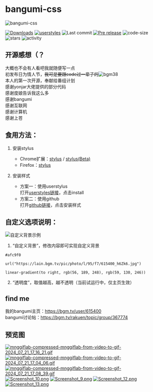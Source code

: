 # bangumi-css
![bangumi-css](https://socialify.git.ci/rabbitohh/bangumi-css/image?description=1&font=Bitter&language=1&logo=https%3A%2F%2Fraw.githubusercontent.com%2Frabbitohh%2Fbangumi-css%2F90500f13513b200a8814f3cd511bb402218c303b%2Fbangumi%2520by-euai%2520from-iconfont.svg&name=1&owner=1&pattern=Circuit%20Board&theme=Light)
  
[![Downloads](https://img.shields.io/github/downloads/rabbitohh/bangumi-css/total?color=teal&style=flat-square)](https://github.com/rabbitohh/bangumi-css/releases)
[![userstyles](https://img.shields.io/badge/Install%20with%20userstyle-66-green.svg?style=flat-square)](https://userstyles.world/style/3225/bangumi)
![Last commit](https://img.shields.io/github/last-commit/rabbitohh/bangumi-css?style=flat-square)
[![Pre release](https://img.shields.io/github/release-pre/rabbitohh/bangumi-css?style=flat-square)](https://github.com/rabbitohh/bangumi-css/releases)
![code-size](https://img.shields.io/github/languages/code-size/rabbitohh/bangumi-css?color=coral&style=flat-square)
![stars](https://img.shields.io/github/stars/rabbitohh/bangumi-css?color=seagreen&style=flat-square)
![activity](https://img.shields.io/github/commit-activity/m/rabbitohh/bangumi-css?style=flat-square)
## 开源感想（？
大概也不会有人看吧我就随便写一点  
初发布日为情人节，~~我可是要跟code过一辈子的~~![bgm38](https://bgm.tv/img/smiles/tv/15.gif)   
本人的第一次开源，奉献给番组计划  
感谢yonjar大佬提供的部分代码  
感谢度娘告诉我这么多  
感谢bangumi  
感谢互联网  
感谢计算机  
感谢上苍  
  

## 食用方法：
1. 安装stylus
   - Chrome扩展：[stylus](https://chrome.google.com/webstore/detail/stylus/clngdbkpkpeebahjckkjfobafhncgmne) / [stylus(Beta)](https://chromewebstore.google.com/detail/stylus-beta/apmmpaebfobifelkijhaljbmpcgbjbdo)
   - Firefox：[stylus](https://addons.mozilla.org/en-US/firefox/addon/styl-us/)

2. 安装样式
   - 方案一：使用userstylus  
     打开[userstyles链接](https://userstyles.world/style/3225/bangumi)，点击install
   - 方案二：使用github  
     打开[github链接](https://github.com/rabbitohh/bangumi-css/raw/refs/heads/main/%E7%95%AA%E7%BB%84%E8%AE%A1%E5%88%92%E2%80%9C%E6%96%B0%E2%80%9D%E4%B8%BB%E9%A2%98%20by%20rabbitohh.user.css)，点击安装样式

## 自定义选项说明：
![自定义背景示例](https://s2.loli.net/2024/12/20/wt4sDyflCEjrTFP.png) 
1. “自定义背景”，修改内容即可实现自定义背景
```
#afc9f0
```
```
url("https://lain.bgm.tv/pic/photo/l/95/f7/615400_h6Zk6.jpg")
```
```
linear-gradient(to right, rgb(56, 189, 248), rgb(59, 130, 246))
```

2. “透明度”，取值越高，越不透明（当前试运行中，仅主页生效）


## find me  
我的bangumi主页：https://bgm.tv/user/615400  
bangumi讨论帖：https://bgm.tv/rakuen/topic/group/367774  

## 预览图  
<a href="https://smms.app/image/CJ49gEj8G6LBYaw" target="_blank"><img src="https://s2.loli.net/2024/07/21/CJ49gEj8G6LBYaw.gif" alt="mnggiflab-compressed-mnggiflab-from-video-to-gif-2024_07_21_17_16_21.gif"></a>
<a href="https://smms.app/image/2ZvXrNynoRV4u9p" target="_blank"><img src="https://s2.loli.net/2024/07/21/2ZvXrNynoRV4u9p.gif" alt="mnggiflab-compressed-mnggiflab-from-video-to-gif-2024_07_21_17_04_06.gif"></a>
<a href="https://smms.app/image/w1yi6UzgZpcIQ4e" target="_blank"><img src="https://s2.loli.net/2024/07/21/w1yi6UzgZpcIQ4e.gif" alt="mnggiflab-compressed-mnggiflab-from-video-to-gif-2024_07_21_17_08_39.gif"></a>
<a href="https://smms.app/image/McfSAn8KjI4w1Gk" target="_blank"><img src="https://s2.loli.net/2024/07/21/McfSAn8KjI4w1Gk.png" alt="Screenshot_10.png"></a>
<a href="https://smms.app/image/QvAtEgGFe21Kjof" target="_blank"><img src="https://s2.loli.net/2024/07/21/QvAtEgGFe21Kjof.png" alt="Screenshot_9.png"></a>
<a href="https://smms.app/image/YlhVbNLj2Su8oUK" target="_blank"><img src="https://s2.loli.net/2024/07/21/YlhVbNLj2Su8oUK.png" alt="Screenshot_12.png"></a>
<a href="https://smms.app/image/ZQuaX45VkYP6rbt" target="_blank"><img src="https://s2.loli.net/2024/07/21/ZQuaX45VkYP6rbt.png" alt="Screenshot_13.png"></a>
